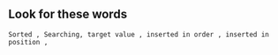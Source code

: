 
## Look for these words
```
Sorted , Searching, target value , inserted in order , inserted in position ,
```
